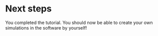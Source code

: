 # Next steps

You completed the tutorial. You should now be able to create your own simulations in the software by yourself!
